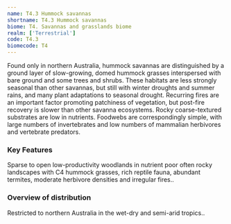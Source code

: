 ```yaml
---
name: T4.3 Hummock savannas
shortname: T4.3 Hummock savannas
biome: T4. Savannas and grasslands biome
realm: ['Terrestrial']
code: T4.3
biomecode: T4
---
```


Found only in northern Australia, hummock savannas are distinguished by a ground layer of slow-growing, domed hummock grasses interspersed with bare ground and some trees and shrubs. These habitats are less strongly seasonal than other savannas, but still with winter droughts and summer rains, and many plant adaptations to seasonal drought. Recurring fires are an important factor promoting patchiness of vegetation, but post-fire recovery is slower than other savanna ecosystems. Rocky coarse-textured substrates are low in nutrients. Foodwebs are correspondingly simple, with large numbers of invertebrates and low numbers of mammalian herbivores and vertebrate predators.

### Key Features

Sparse to open low-productivity woodlands in nutrient poor often rocky landscapes with C4 hummock grasses, rich reptile fauna, abundant termites, moderate herbivore densities and irregular fires..

### Overview of distribution

Restricted to northern Australia in the wet-dry and semi-arid tropics..
